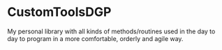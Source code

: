 # CustomToolsDGP

My personal library with all kinds of methods/routines used in the day to day to program in a more comfortable, orderly and agile way.
